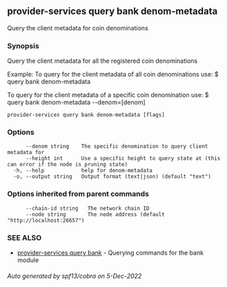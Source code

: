 ## provider-services query bank denom-metadata

Query the client metadata for coin denominations

### Synopsis

Query the client metadata for all the registered coin denominations

Example:
  To query for the client metadata of all coin denominations use:
  $ <appd> query bank denom-metadata

To query for the client metadata of a specific coin denomination use:
  $ <appd> query bank denom-metadata --denom=[denom]

```
provider-services query bank denom-metadata [flags]
```

### Options

```
      --denom string    The specific denomination to query client metadata for
      --height int      Use a specific height to query state at (this can error if the node is pruning state)
  -h, --help            help for denom-metadata
  -o, --output string   Output format (text|json) (default "text")
```

### Options inherited from parent commands

```
      --chain-id string   The network chain ID
      --node string       The node address (default "http://localhost:26657")
```

### SEE ALSO

* [provider-services query bank](provider-services_query_bank.md)	 - Querying commands for the bank module

###### Auto generated by spf13/cobra on 5-Dec-2022
